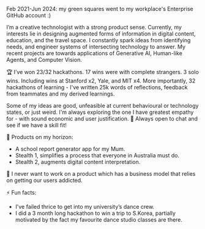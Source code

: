 <!--
**codejoey/codejoey** is a ✨ _special_ ✨ repository because its `README.md` (this file) appears on your GitHub profile.

Here are some ideas to get you started:

- 🔭 I’m currently working on ...
- 🌱 I’m currently learning ...
- 👯 I’m looking to collaborate on ...
- 🤔 I’m looking for help with ...
- 💬 Ask me about ...
- 📫 How to reach me: ...
- 😄 Pronouns: ...
- ⚡ Fun fact: ...
-->
Feb 2021-Jun 2024: my green squares went to my workplace's Enterprise GitHub account :)

I’m a creative technologist with a strong product sense. Currently, my interests lie in designing augmented forms of information in digital content, education, and the travel space. I constantly spark ideas from identifying needs, and engineer systems of intersecting technology to answer. 
My recent projects are towards applications of Generative AI, Human-like Agents, and Computer Vision.

🏆 I’ve won 23/32 hackathons. 17 wins were with complete strangers. 3 solo wins. Including wins at Stanford x2, Yale, and MIT x4. More importantly, 32 hackathons of learning - I've written 25k words of reflections, feedback from teammates and my derived learnings.

Some of my ideas are good, unfeasible at current behavioural or technology states, or just weird. I'm always exploring the one I have greatest empathy for - with sound economic and user justification.
👋 Always open to chat and see if we have a skill fit!

🔭 Products on my horizon:
- A school report generator app for my Mum.
- Stealth 1, simplifies a process that everyone in Australia must do.
- Stealth 2, augments digital content interpretation.

🌱 I never want to work on a product which has a business model that relies on getting our users addicted.

⚡ Fun facts:
- I've failed thrice to get into my university’s dance crew.
- I did a 3 month long hackathon to win a trip to S.Korea, partially motivated by the fact my favourite dance studio classes are there.
